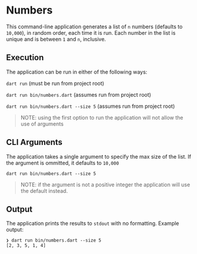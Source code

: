 # Numbers

This command-line application generates a list of `n` numbers (defaults to `10,000`), in random order, each time it is run.  Each number in the list is unique and is between `1` and `n`, inclusive.

## Execution

The application can be run in either of the following ways:

`dart run` (must be run from project root)

`dart run bin/numbers.dart` (assumes run from project root)

`dart run bin/numbers.dart --size 5` (assumes run from project root)

> NOTE: using the first option to run the application will not allow the use of arguments

## CLI Arguments

The application takes a single argument to specify the max size of the list. If the argument is ommitted, it defaults to `10,000`

`dart run bin/numbers.dart --size 5`

> NOTE: if the argument is not a positive integer the application will use the default instead.

## Output

The application prints the results to `stdout` with no formatting. Example output:

```
❯ dart run bin/numbers.dart --size 5
[2, 3, 5, 1, 4]
```

